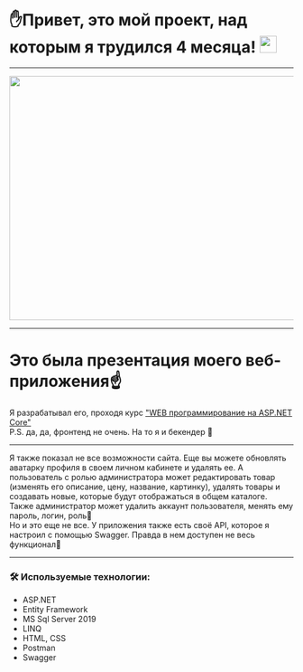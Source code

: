 # ✋Привет, это мой проект, над которым я трудился 4 месяца! <img src="https://media.giphy.com/media/WUlplcMpOCEmTGBtBW/giphy.gif" width="30px">
---

<div align="center">
  <img src="https://github.com/c-tacuk/OnlineShop-PetProject/assets/103958595/150163b5-6f76-4406-8b31-c790b4d61222" width="768" height="432"/>
</div>

---

# Это была презентация моего веб-приложения☝️
Я разрабатывал его, проходя курс ["WEB программирование на ASP.NET Core"](https://stepik.org/course/58659) <br>
P.S. да, да, фронтенд не очень. На то я и бекендер 🤷 <br>

---

Я также показал не все возможности сайта. Еще вы можете обновлять аватарку профиля в своем личном кабинете и удалять ее. А пользователь с ролью администратора может редактировать товар (изменять его описание, цену, название, картинку), удалять товары и создавать новые, которые будут отображаться в общем каталоге. Также администратор может удалить аккаунт пользователя, менять ему пароль, логин, роль👻 <br> Но и это еще не все. У приложения также есть своё API, которое я настроил с помощью Swagger. Правда в нем доступен не весь функционал🤫

---

### :hammer_and_wrench: Используемые технологии:
- ASP.NET
- Entity Framework
- MS Sql Server 2019
- LINQ
- HTML, CSS
- Postman
- Swagger
